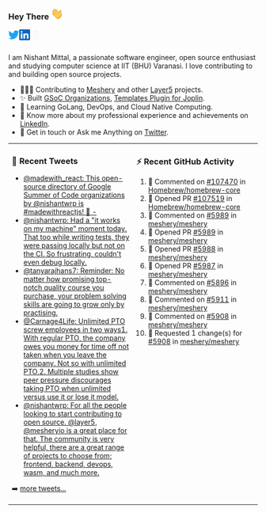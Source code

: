 ### Hey There <img src="./assets/wave.gif" width="25px">
<a href="http://urls.nishantwrp.com/github-to-twitter" target="_blank">
  <img align="left" alt="Nishant's Twitter" width="22px" src="./assets/twitter.svg" />
</a>
<a href="http://urls.nishantwrp.com/github-to-linkedin" target="_blank">
  <img align="left" alt="Nishant's LinkedIn" width="22px" src="./assets/linkedin.svg" />
</a>
<a href="http://urls.nishantwrp.com/github-to-site" target="_blank">
  <img align="left" alt="Nishant's Site" width="22px" src="./assets/globe.svg" />
</a>
<br /><br />

I am Nishant Mittal, a passionate software engineer, open source enthusiast and studying computer science at IIT (BHU) Varanasi. I love contributing to and building open source projects.

- 👨🏽‍💻 Contributing to [Meshery](https://meshery.io/) and other [Layer5](https://layer5.io/) projects.
- ✨ Built [GSoC Organizations](https://www.gsocorganizations.dev/), [Templates Plugin for Joplin](https://github.com/joplin/plugin-templates).
- 🌱 Learning GoLang, DevOps, and Cloud Native Computing.
- 🚀 Know more about my professional experience and achievements on [LinkedIn](http://urls.nishantwrp.com/github-to-linkedin).
- 💬 Get in touch or Ask me Anything on [Twitter](http://urls.nishantwrp.com/github-to-twitter).

<table><tr>
<td valign="top" width="50%">

### 📱 Recent Tweets
<!-- TWITTER:START -->
- [@madewith_react: This open-source directory of Google Summer of Code organizations by @nishantwrp is #madewithreactjs! 🙌 -](https://rss.app/articles/cb4e791f6f6d729c074351566bd3a7c508111d6e123eb6e4d5eb9312ba9462c6e10bea4f2d899a2db0bd6b78da100b9468d661e6c31b72108d3dc16a87)
- [@nishantwrp: Had a &quot;it works on my machine&quot; moment today. That too while writing tests, they were passing locally but not on the CI. So frustrating, couldn&#39;t even debug locally.](https://rss.app/articles/cb4e791f6f6d729c074351566bd3a7c508111d6e1136a1e9c3ec930d979628d4f61eb1492ac7df6df6a6687dd711099b66d368e1ca107d1c83)
- [@tanyarajhans7: Reminder: No matter how promising top-notch quality course you purchase, your problem solving skills are going to grow only by practising.](https://rss.app/articles/cb4e791f6f6d729c074351566bd3a7c508111d6e0b3ebcf8c3f086108d8769d4b550b648389c9b2beca36f78de11099a62d76ce7c51179128c3cc466)
- [@Carnage4Life: Unlimited PTO screw employees in two ways1. With regular PTO, the company owes you money for time off not taken when you leave the company. Not so with unlimited PTO.2. Multiple studies show peer pressure discourages taking PTO when unlimited versus use it or lose it model.](https://rss.app/articles/cb4e791f6f6d729c074351566bd3a7c508111d6e3c3ea0efc3e5824ea98f61c2ad0cb15d2d9d9d77f2a76f7cdc16079b66d76ae5c5147a168f3ac3)
- [@nishantwrp: For all the people looking to start contributing to open source. @layer5, @mesheryio is a great place for that. The community is very helpful, there are a great range of projects to choose from; frontend, backend, devops, wasm, and much more.](https://rss.app/articles/cb4e791f6f6d729c074351566bd3a7c508111d6e1136a1e9c3ec930d979628d4f61eb1492ac7df6df6a26d74de110b9365d56ae9c71b7c138d)
<!-- TWITTER:END -->
➡️ [more tweets...](http://urls.nishantwrp.com/github-to-twitter)

</td>
<td valign="top" width="50%">

### ⚡ Recent GitHub Activity
<!--RECENT_ACTIVITY:start-->
1. 💬 Commented on [#107470](https://github.com/Homebrew/homebrew-core/pull/107470#issuecomment-1207347318) in [Homebrew/homebrew-core](https://github.com/Homebrew/homebrew-core)
2. 💪 Opened PR [#107519](https://github.com/Homebrew/homebrew-core/pull/107519) in [Homebrew/homebrew-core](https://github.com/Homebrew/homebrew-core)
3. 💬 Commented on [#5989](https://github.com/meshery/meshery/pull/5989#issuecomment-1207229707) in [meshery/meshery](https://github.com/meshery/meshery)
4. 💪 Opened PR [#5989](https://github.com/meshery/meshery/pull/5989) in [meshery/meshery](https://github.com/meshery/meshery)
5. 💪 Opened PR [#5988](https://github.com/meshery/meshery/pull/5988) in [meshery/meshery](https://github.com/meshery/meshery)
6. 💪 Opened PR [#5987](https://github.com/meshery/meshery/pull/5987) in [meshery/meshery](https://github.com/meshery/meshery)
7. 💬 Commented on [#5896](https://github.com/meshery/meshery/pull/5896#issuecomment-1207180908) in [meshery/meshery](https://github.com/meshery/meshery)
8. 💬 Commented on [#5911](https://github.com/meshery/meshery/pull/5911#issuecomment-1207179435) in [meshery/meshery](https://github.com/meshery/meshery)
9. 💬 Commented on [#5908](https://github.com/meshery/meshery/pull/5908#discussion_r939505538) in [meshery/meshery](https://github.com/meshery/meshery)
10. 🔴 Requested 1 change(s) for [#5908](https://github.com/meshery/meshery/pull/5908#pullrequestreview-1064288295) in [meshery/meshery](https://github.com/meshery/meshery)
<!--RECENT_ACTIVITY:end-->

</td>
</tr></table>
